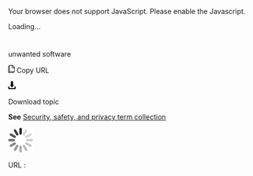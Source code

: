 Your browser does not support JavaScript. Please enable the Javascript.

Loading...

# 

unwanted software

![Copy URL](media/unwanted-software/Copy.png)
Copy URL

![Download](media/unwanted-software/Download.png)

Download topic

**See** [Security, safety, and privacy term collection](https://worldready.cloudapp.net/Styleguide/Read?id=2700&topicid=26894)

![In progress](media/unwanted-software/activity-large.gif)

URL :

